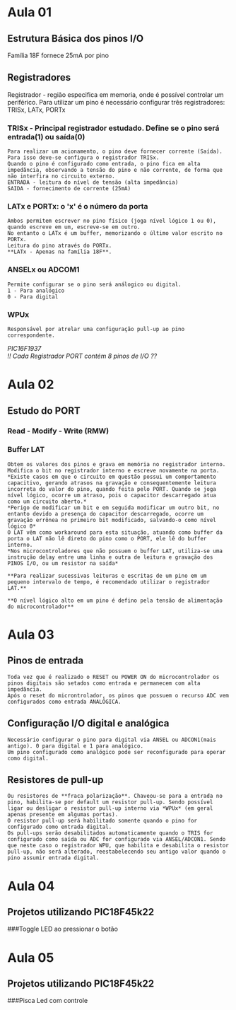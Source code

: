 # Aula 01

## Estrutura Básica dos pinos I/O

Família 18F fornece 25mA por pino

## Registradores

Registrador - região especifica em memoria, onde é possível controlar um periférico.
Para utilizar um pino é necessário configurar três registradores: TRISx, LATx, PORTx

### TRISx - Principal registrador estudado. Define se o pino será entrada(1) ou saída(0)
    Para realizar um acionamento, o pino deve fornecer corrente (Saída). Para isso deve-se configura o registrador TRISx.
    Quando o pino é configurado como entrada, o pino fica em alta impedância, observando a tensão do pino e não corrente, de forma que não interfira no circuito externo.
    ENTRADA - leitura do nível de tensão (alta impedância) 
    SAIDA - fornecimento de corrente (25mA)

### LATx e PORTx: o 'x' é o número da porta
    Ambos permitem escrever no pino físico (joga nível lógico 1 ou 0), quando escreve em um, escreve-se em outro. 
    No entanto o LATx é um buffer, memorizando o último valor escrito no PORTx. 
    Leitura do pino através do PORTx.
    **LATx - Apenas na família 18F**.

### ANSELx ou ADCOM1
    Permite configurar se o pino será análogico ou digital.
    1 - Para analógico
    0 - Para digital

### WPUx 
    Responsável por atrelar uma configuração pull-up ao pino correspondente.


*PIC16F1937*       
*!! Cada Registrador PORT contém 8 pinos de I/O ??*

# Aula 02

## Estudo do PORT

### Read - Modify - Write (RMW)
### Buffer LAT
    Obtem os valores dos pinos e grava em memória no registrador interno.
    Modifica o bit no registrador interno e escreve novamente na porta.
    *Existe casos em que o circuito em questão possui um comportamento capacitivo, gerando atrasos na gravação e consequentemente leitura incorreta do valor do pino, quando feita pelo PORT. Quando se joga nível lógico, ocorre um atraso, pois o capacitor descarregado atua como um circuito aberto.*
    *Perigo de modificar um bit e em seguida modificar um outro bit, no entanto devido a presença do capacitor descarregado, ocorre um gravação errônea no primeiro bit modificado, salvando-o como nível lógico 0*
    O LAT vêm como workaround para esta situação, atuando como buffer da porta o LAT não lê direto do pino como o PORT, ele lê do buffer interno.
    *Nos microcontroladores que não possuem o buffer LAT, utiliza-se uma instrução delay entre uma linha e outra de leitura e gravação dos PINOS I/O, ou um resistor na saída*

    **Para realizar sucessivas leituras e escritas de um pino em um pequeno intervalo de tempo, é recomendado utilizar o registrador LAT.**

    **O nível lógico alto em um pino é defino pela tensão de alimentação do microcontrolador**


# Aula 03    

## Pinos de entrada
    Toda vez que é realizado o RESET ou POWER ON do microcontrolador os pinos digitais são setados como entrada e permanecem com alta impedância. 
    Após o reset do microntrolador, os pinos que possuem o recurso ADC vem configurados como entrada ANALÓGICA.

## Configuração I/O digital e analógica
    Necessário configurar o pino para digital via ANSEL ou ADCON1(mais antigo). 0 para digital e 1 para analógico.
    Um pino configurado como analógico pode ser reconfigurado para operar como digital.

## Resistores de pull-up
    Ou resistores de **fraca polarização**. Chaveou-se para a entrada no pino, habilita-se por default um resistor pull-up. Sendo possível ligar ou desligar o resistor pull-up interno via *WPUx* (em geral apenas presente em algumas portas).
    O resistor pull-up será habilitado somente quando o pino for configurado como entrada digital.
    Os pull-ups serão desabilitados automaticamente quando o TRIS for configurado como saída ou ADC for configurado via ANSEL/ADCON1. Sendo que neste caso o registrador WPU, que habilita e desabilita o resistor pull-up, não será alterado, reestabelecendo seu antigo valor quando o pino assumir entrada digital.

# Aula 04

## Projetos utilizando PIC18F45k22
###Toggle LED ao pressionar o botão

# Aula 05
## Projetos utilizando PIC18F45k22
###Pisca Led com controle
